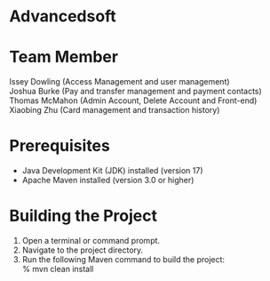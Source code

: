 # Advancedsoft
# Team Member
Issey Dowling  (Access Management and user management)  
Joshua Burke  (Pay and transfer management and payment contacts)  
Thomas McMahon  (Admin Account, Delete Account and Front-end)  
Xiaobing Zhu    (Card management and transaction history)    
# Prerequisites
- Java Development Kit (JDK) installed (version 17)  
- Apache Maven installed (version 3.0 or higher)    

# Building the Project
1. Open a terminal or command prompt.  
2. Navigate to the project directory.  
3. Run the following Maven command to build the project:  
   % mvn clean install  
